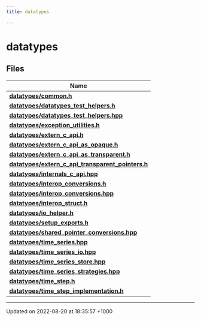 ```yaml
---
title: datatypes

---
```


# datatypes



## Files

| Name           |
| -------------- |
| **[datatypes/common.h](/cpp/Files/common_8h/#file-common.h)**  |
| **[datatypes/datatypes_test_helpers.h](/cpp/Files/datatypes__test__helpers_8h/#file-datatypes-test-helpers.h)**  |
| **[datatypes/datatypes_test_helpers.hpp](/cpp/Files/datatypes__test__helpers_8hpp/#file-datatypes-test-helpers.hpp)**  |
| **[datatypes/exception_utilities.h](/cpp/Files/exception__utilities_8h/#file-exception-utilities.h)**  |
| **[datatypes/extern_c_api.h](/cpp/Files/extern__c__api_8h/#file-extern-c-api.h)**  |
| **[datatypes/extern_c_api_as_opaque.h](/cpp/Files/extern__c__api__as__opaque_8h/#file-extern-c-api-as-opaque.h)**  |
| **[datatypes/extern_c_api_as_transparent.h](/cpp/Files/extern__c__api__as__transparent_8h/#file-extern-c-api-as-transparent.h)**  |
| **[datatypes/extern_c_api_transparent_pointers.h](/cpp/Files/extern__c__api__transparent__pointers_8h/#file-extern-c-api-transparent-pointers.h)**  |
| **[datatypes/internals_c_api.hpp](/cpp/Files/internals__c__api_8hpp/#file-internals-c-api.hpp)**  |
| **[datatypes/interop_conversions.h](/cpp/Files/interop__conversions_8h/#file-interop-conversions.h)**  |
| **[datatypes/interop_conversions.hpp](/cpp/Files/interop__conversions_8hpp/#file-interop-conversions.hpp)**  |
| **[datatypes/interop_struct.h](/cpp/Files/interop__struct_8h/#file-interop-struct.h)**  |
| **[datatypes/io_helper.h](/cpp/Files/io__helper_8h/#file-io-helper.h)**  |
| **[datatypes/setup_exports.h](/cpp/Files/setup__exports_8h/#file-setup-exports.h)**  |
| **[datatypes/shared_pointer_conversions.hpp](/cpp/Files/shared__pointer__conversions_8hpp/#file-shared-pointer-conversions.hpp)**  |
| **[datatypes/time_series.hpp](/cpp/Files/time__series_8hpp/#file-time-series.hpp)**  |
| **[datatypes/time_series_io.hpp](/cpp/Files/time__series__io_8hpp/#file-time-series-io.hpp)**  |
| **[datatypes/time_series_store.hpp](/cpp/Files/time__series__store_8hpp/#file-time-series-store.hpp)**  |
| **[datatypes/time_series_strategies.hpp](/cpp/Files/time__series__strategies_8hpp/#file-time-series-strategies.hpp)**  |
| **[datatypes/time_step.h](/cpp/Files/time__step_8h/#file-time-step.h)**  |
| **[datatypes/time_step_implementation.h](/cpp/Files/time__step__implementation_8h/#file-time-step-implementation.h)**  |






-------------------------------

Updated on 2022-08-20 at 18:35:57 +1000
